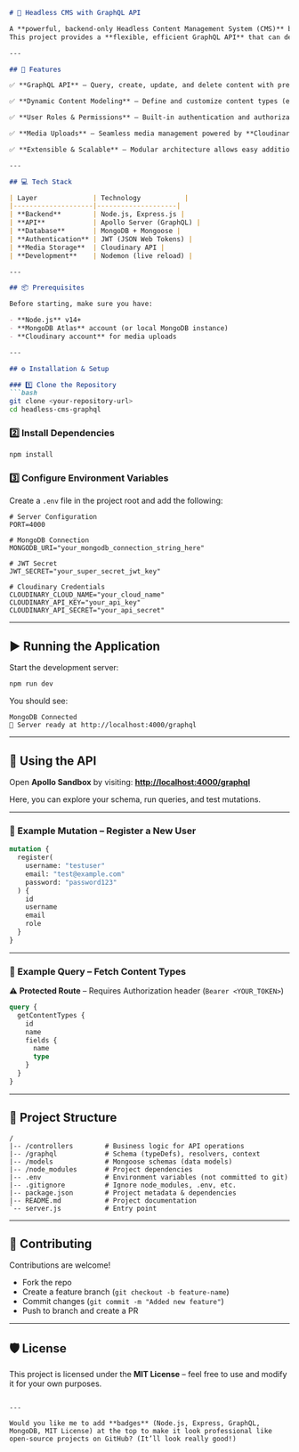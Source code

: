 ````markdown
# 📝 Headless CMS with GraphQL API  

A **powerful, backend-only Headless Content Management System (CMS)** built with **Node.js**, **Express**, and **Apollo Server**.  
This project provides a **flexible, efficient GraphQL API** that can deliver content to **any front-end client** — websites, mobile apps, or even IoT devices.

---

## 🚀 Features  

✅ **GraphQL API** – Query, create, update, and delete content with precision. Avoid over-fetching/under-fetching issues common with REST APIs.  

✅ **Dynamic Content Modeling** – Define and customize content types (e.g., BlogPost with title, body, author) directly via the API.  

✅ **User Roles & Permissions** – Built-in authentication and authorization (Admin, Editor, Viewer). Protect content integrity and enforce access control.  

✅ **Media Uploads** – Seamless media management powered by **Cloudinary** for scalable and reliable image/file storage.  

✅ **Extensible & Scalable** – Modular architecture allows easy addition of new features, integrations, and services.  

---

## 💻 Tech Stack  

| Layer              | Technology           |
|--------------------|--------------------|
| **Backend**        | Node.js, Express.js |
| **API**            | Apollo Server (GraphQL) |
| **Database**       | MongoDB + Mongoose |
| **Authentication** | JWT (JSON Web Tokens) |
| **Media Storage**  | Cloudinary API |
| **Development**    | Nodemon (live reload) |

---

## 📦 Prerequisites  

Before starting, make sure you have:  

- **Node.js** v14+  
- **MongoDB Atlas** account (or local MongoDB instance)  
- **Cloudinary account** for media uploads  

---

## ⚙️ Installation & Setup  

### 1️⃣ Clone the Repository  
```bash
git clone <your-repository-url>
cd headless-cms-graphql
````

### 2️⃣ Install Dependencies

```bash
npm install
```

### 3️⃣ Configure Environment Variables

Create a `.env` file in the project root and add the following:

```env
# Server Configuration
PORT=4000

# MongoDB Connection
MONGODB_URI="your_mongodb_connection_string_here"

# JWT Secret
JWT_SECRET="your_super_secret_jwt_key"

# Cloudinary Credentials
CLOUDINARY_CLOUD_NAME="your_cloud_name"
CLOUDINARY_API_KEY="your_api_key"
CLOUDINARY_API_SECRET="your_api_secret"
```

---

## ▶️ Running the Application

Start the development server:

```bash
npm run dev
```

You should see:

```
MongoDB Connected
🚀 Server ready at http://localhost:4000/graphql
```

---

## 🧪 Using the API

Open **Apollo Sandbox** by visiting:
**[http://localhost:4000/graphql](http://localhost:4000/graphql)**

Here, you can explore your schema, run queries, and test mutations.

---

### 🔑 Example Mutation – Register a New User

```graphql
mutation {
  register(
    username: "testuser"
    email: "test@example.com"
    password: "password123"
  ) {
    id
    username
    email
    role
  }
}
```

---

### 📄 Example Query – Fetch Content Types

⚠️ **Protected Route** – Requires Authorization header (`Bearer <YOUR_TOKEN>`)

```graphql
query {
  getContentTypes {
    id
    name
    fields {
      name
      type
    }
  }
}
```

---

## 📁 Project Structure

```
/
|-- /controllers        # Business logic for API operations
|-- /graphql            # Schema (typeDefs), resolvers, context
|-- /models             # Mongoose schemas (data models)
|-- /node_modules       # Project dependencies
|-- .env                # Environment variables (not committed to git)
|-- .gitignore          # Ignore node_modules, .env, etc.
|-- package.json        # Project metadata & dependencies
|-- README.md           # Project documentation
`-- server.js           # Entry point
```

---

## 🤝 Contributing

Contributions are welcome!

* Fork the repo
* Create a feature branch (`git checkout -b feature-name`)
* Commit changes (`git commit -m "Added new feature"`)
* Push to branch and create a PR

---

## 🛡️ License

This project is licensed under the **MIT License** – feel free to use and modify it for your own purposes.

```

---

Would you like me to add **badges** (Node.js, Express, GraphQL, MongoDB, MIT License) at the top to make it look professional like open-source projects on GitHub? (It’ll look really good!)
```

